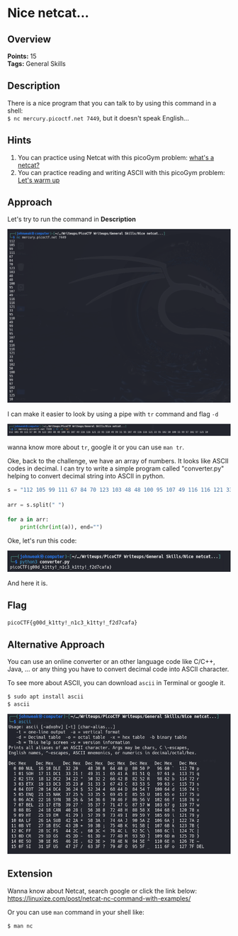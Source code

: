 # Nice netcat...

## Overview

**Points:** 15\
**Tags:** General Skills

## Description

There is a nice program that you can talk to by using this command in a shell:\
`$ nc mercury.picoctf.net 7449`, but it doesn't speak English...

## Hints

1. You can practice using Netcat with this picoGym problem: [what's a netcat?](https://play.picoctf.org/practice/challenge/34)
2. You can practice reading and writing ASCII with this picoGym problem: [Let's warm up](https://play.picoctf.org/practice/challenge/22)

## Approach

Let's try to run the command in **Description**

![alt text](image.png)

I can make it easier to look by using a pipe with `tr` command and flag `-d`

![alt text](image-1.png)

wanna know more about `tr`, google it or you can use `man tr`.

Oke, back to the challenge, we have an array of numbers. It looks like ASCII codes in decimal. I can try to write a simple program called "converter.py" helping to convert decimal string into ASCII in python.
```python
s = "112 105 99 111 67 84 70 123 103 48 48 100 95 107 49 116 116 121 33 95 110 49 99 51 95 107 49 116 116 121 33 95 102 50 100 55 99 97 102 97 125 10"

arr = s.split(" ")

for a in arr:
    print(chr(int(a)), end="")

```

Oke, let's run this code:

![alt text](image-2.png)

And here it is.

## Flag

`picoCTF{g00d_k1tty!_n1c3_k1tty!_f2d7cafa}`

## Alternative Approach 

You can use an online converter or an other language code like C/C++, Java, ... or any thing you have to convert decimal code into ASCII character.

To see more about ASCII, you can download `ascii` in Terminal or google it.
```bash
$ sudo apt install ascii
$ ascii
```

![alt text](image-3.png)

## Extension

Wanna know about Netcat, search google or click the link below:\
https://linuxize.com/post/netcat-nc-command-with-examples/

Or you can use `man` command in your shell like:
```bash
$ man nc
```